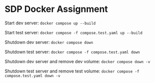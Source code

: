 # SDP Docker Assignment

Start dev server: `docker compose up --build`

Start test server: `docker compose -f compose.test.yaml up --build`

Shutdown dev server: `docker compose down`

Shutdown test server: `docker compose -f compose.test.yaml down`

Shutdown dev server and remove dev volume: `docker compose down -v`

Shutdown test server and remove test volume: `docker compose -f compose.test.yaml down -v`